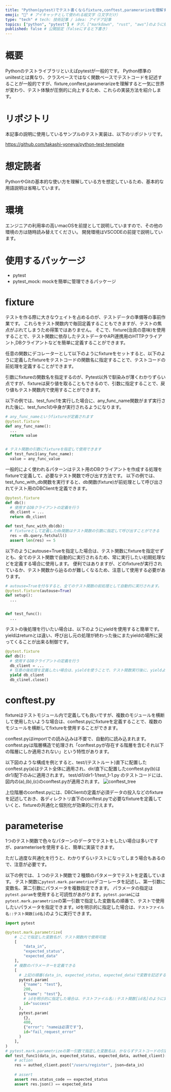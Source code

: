 ```yaml
---
title: "Python(pytest)でテスト書くならfixture,conftest,paramerarizeを理解すると世界が一気に変わる" # 記事のタイトル
emoji: "🐍" # アイキャッチとして使われる絵文字（1文字だけ）
type: "tech" # tech: 技術記事 / idea: アイデア記事
topics: ["python", "pytest"] # タグ。["markdown", "rust", "aws"]のように指定する
published: false # 公開設定（falseにすると下書き）
---
```


# 概要
Pythonのテストライブラリといえばpytestが一般的です。
Python標準のuniitestとは異なり、クラスベースではなく関数ベースでテストコードを記述することが一般的ですが、fixture,conftest,paramerarizeを理解すると一気に世界が変わり、テスト体験が圧倒的に向上するため、これらの実装方法を紹介します。


# リポジトリ
本記事の説明に使用しているサンプルのテスト実装は、以下のリポジトリです。

https://github.com/takashi-yoneya/python-test-template

# 想定読者
PythonやGitの基本的な使い方を理解している方を想定しているため、基本的な用語説明は省略しています。

# 環境
エンジニアの利用率の高いmacOSを前提として説明していますので、その他の環境の方は随時読み替えてください。
開発環境はVSCODEの前提で説明しています。

# 使用するパッケージ
- pytest
- pytest_mock: mockを簡単に管理できるパッケージ

# fixture
テストを作る際に大きなウェイトを占めるのが、テストデータの準備等の事前作業です。
これらをテスト関数内で毎回定義することもできますが、テストの焦点がぶれてしまうため得策ではありません。
そこで、fixture(治具の意味)を使用することで、テスト関数に依存したテストデータやAPI連携用のHTTPクライアント,DBクライアントなどを簡単に定義することができます。

任意の関数にデコレーターとして以下のようにfixtureをセットすると、以下のように定義したfixtureをテストコードの関数名に指定することで、テストコードの前処理を定義することができます。

引数にfixtureの関数名を指定するのが、Pytest以外で馴染みが薄くわかりずらい点ですが、fixtureは戻り値を取ることもできるので、引数に指定することで、戻り値もテスト関数内で使用することができます。

以下の例では、test_func1を実行した場合に、any_func_name関数がまず実行された後に、test_func1の中身が実行されるようになります。

```python
# any_func_nameというfixtureが定義されます
@pytest.fixture
def any_func_name():
  ...
  return value


# テスト関数の引数にfixtureを指定して使用できます
def test_func1(any_func_name):
  value = any_func_value
```

一般的によく使われるパターンはテスト用のDBクライアントを作成する処理をfixtureで定義して、必要なテスト関数で呼び出す方法です。
以下の例では、test_func_with_db関数を実行すると、db関数(fixture)が前処理として呼び出されてテスト用のDBClientを定義できます。

```python
@pytest.fixture
def db():
  # 使用するDBクライアントの定義を行う
  db_client = ...
  return db_client

def test_func_with_db(db):
  # fixtureとして定義したdb関数はテスト関数の引数に指定して呼び出すことができる
  res = db.query.fetchall()
  assert len(res) == 5 
```

以下のようにautouse=Trueを指定した場合は、テスト関数にfixtureを指定せずとも、全てのテスト関数で自動的に実行されるため、常に実行したい初期処理などを定義する場合に使用します。
便利ではありますが、どのfixtureが実行されているか、テスト関数から辿るのが難しくなるため、注意して使用する必要があります。

```python
# autouse=Trueを付与すると、全てのテスト関数の前処理として自動的に実行されます。
@pytest.fixture(autouse=True)
def setup():
  ...


def test_func():
  ...

```

テストの後処理を行いたい場合は、以下のようにyieldを使用すると簡単です。
yieldはreturnとは違い、呼び出し元の処理が終わった後にまたyieldの場所に戻ってくることが出来る制御です。

```python
@pytest.fixture
def db():
  # 使用するDBクライアントの定義を行う
  db_client = ...
  # 任意の後処理を定義したい場合は、yieldを使うことで、テスト関数実行後に、yieldより下の行の処理を実行できます。
  yield db_client
  db_clinet.close()

```

# conftest.py
fixtureはテストモジュール内で定義しても良いですが、複数のモジュールを横断して使用したいような場合は、conftest.pyにfixtureを定義することで、複数のモジュールを横断してfixtureを使用することができます。

conftest.pyはimportでの読み込みは不要で、自動的に読み込まれます。
conftest.pyは階層構造で処理され「conftest.pyが存在する階層を含むそれ以下の階層にしか適用されない」という特性があります。

以下図のような構成を例とすると、test/(テストルート)直下に配置したconftest.py(a)はテスト全体に適用され、dir/直下に配置したconftest.py(b)はdir1/配下のみに適用されます。
test/di1/dir1-1/test_1-1.py のテストコードには、図内の(a),(b),(c)のconftest.pyが適用されます。
![conftest_tree](/images/conftest_tree.png)

上位階層のconftest.pyには、DBClientの定義が必須データの投入などのfixtureを記述しておき、各ディレクトリ直下のconftest.pyで必要なfixtureを定義していくと、fixtureの共通化と個別化が効果的に行えます。


# parameterise
1つのテスト関数で色々なパターンのデータでテストをしたい場合は多いですが、parameteriseを使用すると、簡単に実装できます。

ただし過度な共通化を行うと、わかりずらいテストになってしまう場合もあるので、注意が必要です。

以下の例では、１つのテスト関数で２種類のパタメータでテストを定義しています。
テスト関数に```pytest.mark.parametrize```デコーレータを記述し、第一引数に変数名、第二引数にパラメータを複数指定できます。
パラメータの指定は```pytest.param```を使用すると可読性があがります。```pytest.param```には```pytest.mark.parametrize```の第一引数で指定した変数名の順番で、テストで使用したいパラメータを指定できます。idを明示的に指定した場合は、```テストファイル名::テスト関数[id名]```のように実行できます。

```python
import pytest

@pytest.mark.parametrize(
    # ここで指定した変数名が、テスト関数内で使用可能
    [
        "data_in",
        "expected_status",
        "expected_data"
    ],
    # 複数のパラメーターを定義できる
    [
      # 上記の順番(data_in, expected_status, expected_data)で変数を記述する
      pytest.param(
        {"name": "test"},
        200,
        {"name": "test"},
        # idを明示的に指定した場合は、テストファイル名::テスト関数[id名]のように実行できる
        id="success"
      ),
      pytest.param(
        {},
        400,
        {"error": "nameは必須です"},
        id="fail_request_error"
      )
    ],
)
# pytest.mark.parametrizeの第一引数で指定した変数名は、かならずテストコードの引数に指定する必要がある。
def test_func1(data_in, expected_status, expected_data, authed_client):
    # action
    res = authed_client.post("/users/register", json=data_in)
    
    # assert
    assert res.status_code == expected_status
    assert res.json() == expected_data
```

<!-- # mocker
私は基本的にはMockは使いたくない派ですが、外部連携やテスト対応するのが非常に工数がかかる部分については
mockerを使ってMock化します。

pytestではpytest_mockをinstallすると簡単です。

Mockを多用してしまうと、実際の動作に関わらずMockが決まった値を返してしまい意味のないテストになってしまう場合があるので(偽陽性)、Mockするかの判断は慎重に行う必要があります。

Mock化には、patchを使用します。
mocker.patchに指定するPathが少し特殊ですが、テスト対象の関数のPath+Mockしたい関数をドットで繋ぐ形式で記述します。
patchの第一引数で指定した関数やメソッドを任意のMockに置き換えることができます。
また、patchしたObjectを保持しておくと、p.assert_once()のように、対象の処理が何度実行されたかなどについてもチェックすることができます。

```python
from pytest_mock import MockerFixture

def test_func1(mocker: MockerFixture):
  # patchを適用すると、指定した関数はreturn_valueに指定した値を返すようになる
  p = mocker.patch("app.module.external_api.get_wather", return_value=[{"hoge": "piyo"}])

  # mockした関数を実行する
  res = get_wather("test")

  # patchした関数が一度だけ実行されたことを確認する
  p.assert_once()

  # Mock化したので、patchのreturn_valueと値と一致する
  assert res == {"hoge": "piyo"}
```

```python
# app.module.external_api.py

def get_wather(code) -> dict[str, str]:
  ...
  return result


``` -->
